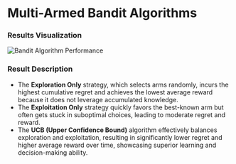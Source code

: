 # Multi-Armed Bandit Algorithms

### Results Visualization

![Bandit Algorithm Performance](.Assignment2\Assignement2\mab_comparison.png)

### Result Description

- The **Exploration Only** strategy, which selects arms randomly, incurs the highest cumulative regret and achieves the lowest average reward because it does not leverage accumulated knowledge.
- The **Exploitation Only** strategy quickly favors the best-known arm but often gets stuck in suboptimal choices, leading to moderate regret and reward.
- The **UCB (Upper Confidence Bound)** algorithm effectively balances exploration and exploitation, resulting in significantly lower regret and higher average reward over time, showcasing superior learning and decision-making ability.
